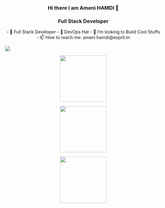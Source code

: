 ### <p align="center"> Hi there I am Ameni HAMDI 👋 </p>

### <p align="center"> Full Stack Developer </p>
<p align="center">
- 🔭 Full Stack Developer
- 🌱 DevOps Hat 
- 🤔 I’m looking to Build Cool Stuffs
- 📫 How to reach me: ameni.hamdi@esprit.tn
  </p>
  
![](https://media.giphy.com/media/juua9i2c2fA0AIp2iq/giphy.gif)

<p align=center>
<img width=150 src="https://camo.githubusercontent.com/6a1fc6b680ac61d3f6d110ade261ca9e77ac3b2a740795db95a1b6518d5cc486/68747470733a2f2f63756c746f667468657061727479706172726f742e636f6d2f6775657374732f68642f70617274792d6b38732e676966" />
</p>

<p align=center>
<img width=150 src="https://camo.githubusercontent.com/8df7492f3a24532205a7655cef08d00875d798b5ca4bc4ece0b3b45fb9c0d6af/68747470733a2f2f63756c746f667468657061727479706172726f742e636f6d2f706172726f74732f68642f7265616374706172726f742e676966" />
</p>

<p align=center>
<img width=150 src="https://camo.githubusercontent.com/9c5709df4ce274be8c75268be73e32f7cb5baf0a9e2d8f9a1331bb2bc56b4e9a/68747470733a2f2f63756c746f667468657061727479706172726f742e636f6d2f706172726f74732f68642f706972617465706172726f742e676966" />
</p>


